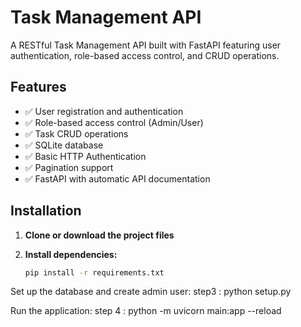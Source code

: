# Task Management API

A RESTful Task Management API built with FastAPI featuring user authentication, role-based access control, and CRUD operations.

## Features

- ✅ User registration and authentication
- ✅ Role-based access control (Admin/User)
- ✅ Task CRUD operations
- ✅ SQLite database
- ✅ Basic HTTP Authentication
- ✅ Pagination support
- ✅ FastAPI with automatic API documentation

## Installation

1. **Clone or download the project files**

2. **Install dependencies:**
   ```bash
   pip install -r requirements.txt
   ```

Set up the database and create admin user:
step3 :
python setup.py

Run the application:
step 4 :
python -m uvicorn main:app --reload
